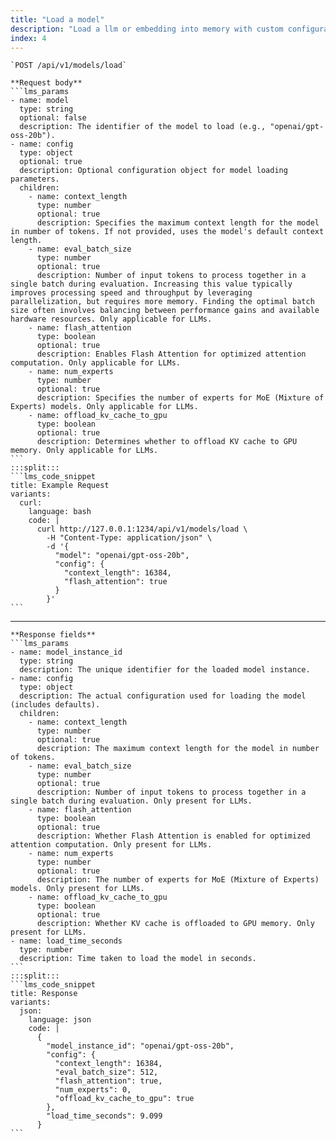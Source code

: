 ```yaml
---
title: "Load a model"
description: "Load a llm or embedding into memory with custom configuration for inference"
index: 4
---
```

````lms_hstack
`POST /api/v1/models/load`

**Request body**
```lms_params
- name: model
  type: string
  optional: false
  description: The identifier of the model to load (e.g., "openai/gpt-oss-20b").
- name: config
  type: object
  optional: true
  description: Optional configuration object for model loading parameters.
  children:
    - name: context_length
      type: number
      optional: true
      description: Specifies the maximum context length for the model in number of tokens. If not provided, uses the model's default context length.
    - name: eval_batch_size
      type: number
      optional: true
      description: Number of input tokens to process together in a single batch during evaluation. Increasing this value typically improves processing speed and throughput by leveraging parallelization, but requires more memory. Finding the optimal batch size often involves balancing between performance gains and available hardware resources. Only applicable for LLMs.
    - name: flash_attention
      type: boolean
      optional: true
      description: Enables Flash Attention for optimized attention computation. Only applicable for LLMs.
    - name: num_experts
      type: number
      optional: true
      description: Specifies the number of experts for MoE (Mixture of Experts) models. Only applicable for LLMs.
    - name: offload_kv_cache_to_gpu
      type: boolean
      optional: true
      description: Determines whether to offload KV cache to GPU memory. Only applicable for LLMs.
```
:::split:::
```lms_code_snippet
title: Example Request
variants:
  curl:
    language: bash
    code: |
      curl http://127.0.0.1:1234/api/v1/models/load \
        -H "Content-Type: application/json" \
        -d '{
          "model": "openai/gpt-oss-20b",
          "config": {
            "context_length": 16384,
            "flash_attention": true
          }
        }'
```
````

---

````lms_hstack
**Response fields**
```lms_params
- name: model_instance_id
  type: string
  description: The unique identifier for the loaded model instance.
- name: config
  type: object
  description: The actual configuration used for loading the model (includes defaults).
  children:
    - name: context_length
      type: number
      optional: true
      description: The maximum context length for the model in number of tokens.
    - name: eval_batch_size
      type: number
      optional: true
      description: Number of input tokens to process together in a single batch during evaluation. Only present for LLMs.
    - name: flash_attention
      type: boolean
      optional: true
      description: Whether Flash Attention is enabled for optimized attention computation. Only present for LLMs.
    - name: num_experts
      type: number
      optional: true
      description: The number of experts for MoE (Mixture of Experts) models. Only present for LLMs.
    - name: offload_kv_cache_to_gpu
      type: boolean
      optional: true
      description: Whether KV cache is offloaded to GPU memory. Only present for LLMs.
- name: load_time_seconds
  type: number
  description: Time taken to load the model in seconds.
```
:::split:::
```lms_code_snippet
title: Response
variants:
  json:
    language: json
    code: |
      {
        "model_instance_id": "openai/gpt-oss-20b",
        "config": {
          "context_length": 16384,
          "eval_batch_size": 512,
          "flash_attention": true,
          "num_experts": 0,
          "offload_kv_cache_to_gpu": true
        },
        "load_time_seconds": 9.099
      }
```
````
